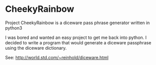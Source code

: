 # CheekyRainbow
Project CheekyRainbow is a diceware pass phrase generator written in python3

I was bored and wanted an easy project to get me back into python.  I decided to write a program that would generate a diceware passphrase using the diceware dictionary.

See: 
http://world.std.com/~reinhold/diceware.html
